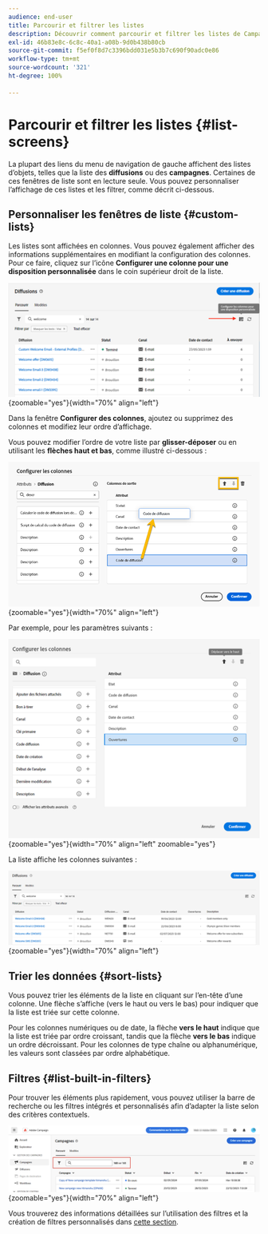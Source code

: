 ```yaml
---
audience: end-user
title: Parcourir et filtrer les listes
description: Découvrir comment parcourir et filtrer les listes de Campaign Web v8
exl-id: 46b83e8c-6c8c-40a1-a08b-9d0b438b80cb
source-git-commit: f5ef0f8d7c3396bdd031e5b3b7c690f90adc0e86
workflow-type: tm+mt
source-wordcount: '321'
ht-degree: 100%

---
```


# Parcourir et filtrer les listes {#list-screens}

La plupart des liens du menu de navigation de gauche affichent des listes d’objets, telles que la liste des **diffusions** ou des **campagnes**. Certaines de ces fenêtres de liste sont en lecture seule. Vous pouvez personnaliser l’affichage de ces listes et les filtrer, comme décrit ci-dessous.

## Personnaliser les fenêtres de liste {#custom-lists}

Les listes sont affichées en colonnes. Vous pouvez également afficher des informations supplémentaires en modifiant la configuration des colonnes. Pour ce faire, cliquez sur l’icône **Configurer une colonne pour une disposition personnalisée** dans le coin supérieur droit de la liste.

![La capture d’écran présente l’icône Configurer la colonne utilisée pour personnaliser la disposition des colonnes de la liste.](assets/config-columns.png){zoomable="yes"}{width="70%" align="left"}

Dans la fenêtre **Configurer des colonnes**, ajoutez ou supprimez des colonnes et modifiez leur ordre d’affichage.

Vous pouvez modifier l’ordre de votre liste par **glisser-déposer** ou en utilisant les **flèches haut et bas**, comme illustré ci-dessous :

![La capture d’écran montre comment réorganiser les colonnes de la liste à l’aide des du glisser-déposer ou des flèches.](assets/list-reorder.png){zoomable="yes"}{width="70%" align="left"}

Par exemple, pour les paramètres suivants :

![La capture d’écran montre un exemple de paramètres de colonne sur l’écran Configurer les colonnes.](assets/columns.png){zoomable="yes"}{width="70%" align="left" zoomable="yes"}

La liste affiche les colonnes suivantes :

![La capture d’écran présente la liste obtenue avec les colonnes configurées en fonction des exemples de paramètres.](assets/column-sample.png){zoomable="yes"}{width="70%" align="left"}

## Trier les données {#sort-lists}

Vous pouvez trier les éléments de la liste en cliquant sur l’en-tête d’une colonne. Une flèche s’affiche (vers le haut ou vers le bas) pour indiquer que la liste est triée sur cette colonne.

Pour les colonnes numériques ou de date, la flèche **vers le haut** indique que la liste est triée par ordre croissant, tandis que la flèche **vers le bas** indique un ordre décroissant. Pour les colonnes de type chaîne ou alphanumérique, les valeurs sont classées par ordre alphabétique.

## Filtres {#list-built-in-filters}

Pour trouver les éléments plus rapidement, vous pouvez utiliser la barre de recherche ou les filtres intégrés et personnalisés afin d’adapter la liste selon des critères contextuels.

![La capture d’écran présente les options de filtre disponibles pour affiner la vue Liste.](assets/filter.png){zoomable="yes"}{width="70%" align="left"}

Vous trouverez des informations détaillées sur l’utilisation des filtres et la création de filtres personnalisés dans [cette section](../query/filter.md).

<!--
## Use advanced attributes {#adv-attributes}

>[!CONTEXTUALHELP]
>id="acw_attributepicker_advancedfields"
>title="Display advanced attributes"
>abstract="Only the most common attributes are displayed by default in the attribute list. Activate the **Display advanced attributes** toggle to see all available attributes for the current list in the left palette of the rule builder, such as nodes, groupings, 1-1 links, 1-N links."

>[!CONTEXTUALHELP]
>id="acw_rulebuilder_advancedfields"
>title="Rule builder advanced fields"
>abstract="Only the most common attributes are displayed by default in the attribute list. Activate the **Display advanced attributes** toggle to see all available attributes for the current list in the left palette of the rule builder, such as nodes, groupings, 1-1 links, 1-N links."

>[!CONTEXTUALHELP]
>id="acw_rulebuilder_properties_advanced"
>title="Rule builder advanced attributes"
>abstract="Only the most common attributes are displayed by default in the attribute list. Activate the **Display advanced attributes** toggle to see all available attributes for the current list in the left palette of the rule builder, such as nodes, groupings, 1-1 links, 1-N links."

Only the most common attributes are displayed by default in the attribute list and filter configuration screens. Attributes set as `advanced` attributes in the data schema are hidden from the configuration screens.

Activate the **Display advanced attributes** toggle to see all available attributes for the current list in the left palette of the rule builder, such as nodes, groupings, 1-1 links, 1-N links. The attribute list updates instantly.

[The screenshot shows the Display advanced attributes toggle used to reveal hidden attributes in the rule builder palette.](assets/adv-toggle.png){zoomable="yes"}{width="70%" align="left" zoomable="yes"}
-->